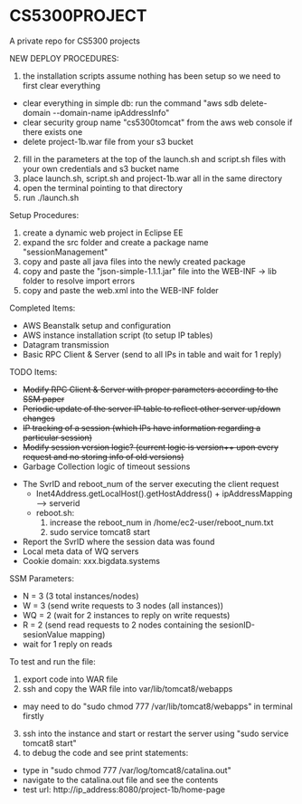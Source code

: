 # CS5300PROJECT
A private repo for CS5300 projects

NEW DEPLOY PROCEDURES:

1. the installation scripts assume nothing has been setup so we need to first clear everything
  * clear everything in simple db: run the command "aws sdb delete-domain --domain-name ipAddressInfo"
  * clear security group name "cs5300tomcat" from the aws web console if there exists one
  * delete project-1b.war file from your s3 bucket
2. fill in the parameters at the top of the launch.sh and script.sh files with your own credentials and s3 bucket name
3. place launch.sh, script.sh and project-1b.war all in the same directory
4. open the terminal pointing to that directory
5. run ./launch.sh

Setup Procedures:

1) create a dynamic web project in Eclipse EE <br>
2) expand the src folder and create a package name "sessionManagement" <br>
3) copy and paste all java files into the newly created package <br>
4) copy and paste the "json-simple-1.1.1.jar" file into the WEB-INF -> lib folder to resolve import errors <br>
5) copy and paste the web.xml into the WEB-INF folder <br>

Completed Items:

- AWS Beanstalk setup and configuration
- AWS instance installation script (to setup IP tables)
- Datagram transmission
- Basic RPC Client & Server (send to all IPs in table and wait for 1 reply)

TODO Items:
- ~~Modify RPC Client & Server with proper parameters according to the SSM paper~~
- ~~Periodic update of the server IP table to reflect other server up/down changes~~
- ~~IP tracking of a session (which IPs have information regarding a particular session)~~
- ~~Modify session version logic? (current logic is version++ upon every request and no storing info of old versions)~~
- Garbage Collection logic of timeout sessions
* The SvrID and reboot_num of the server executing the client request
  * Inet4Address.getLocalHost().getHostAddress() + ipAddressMapping --> serverid
  * reboot.sh:
      1. increase the reboot_num in /home/ec2-user/reboot_num.txt
      2. sudo service tomcat8 start
* Report the SvrID where the session data was found
* Local meta data of WQ servers
* Cookie domain: xxx.bigdata.systems

SSM Parameters:
- N = 3 (3 total instances/nodes)
- W = 3 (send write requests to 3 nodes (all instances))
- WQ = 2 (wait for 2 instances to reply on write requests)
- R = 2 (send read requests to 2 nodes containing the sesionID-sesionValue mapping)
- wait for 1 reply on reads

To test and run the file:

1. export code into WAR file
2. ssh and copy the WAR file into var/lib/tomcat8/webapps
  * may need to do "sudo chmod 777 /var/lib/tomcat8/webapps" in terminal firstly
3. ssh into the instance and start or restart the server using "sudo service tomcat8 start"<br>
4. to debug the code and see print statements: <br>
  * type in "sudo chmod 777 /var/log/tomcat8/catalina.out"
  * navigate to the catalina.out file and see the contents
  * test url: http://ip_address:8080/project-1b/home-page 

